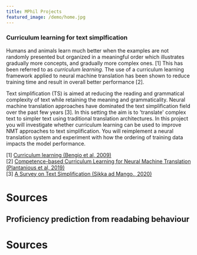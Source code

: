 ```yaml
---
title: MPhil Projects
featured_image: /demo/home.jpg
---
```


### Curriculum learning for text simplfication 

Humans and animals learn much better when the examples are not randomly presented but organized in a meaningful order which illustrates gradually more concepts, and gradually more complex ones. [1] This has been referred to as <i>curriculum learning</i>. The use of a curriculum learning framework applied to neural machine translation has been shown to reduce training time and result in overall better performance [2]. 

Text simplification (TS) is aimed at reducing the reading and grammatical complexity of text while retaining the meaning and grammaticality. Neural machine translation approaches have dominated the text simplification field over the past few years [3]. In this setting the aim is to 'translate' complex text to simpler text using traditional translation architectures. In this project you will investigate whether curriculum learning can be used to improve NMT approaches to text simplification. You will reimplement a neural translation system and experiment with how the ordering of training data impacts the model performance. 


[1] <a href ="https://dl.acm.org/doi/pdf/10.1145/1553374.1553380?casa_token=YNHzxTxY7_AAAAAA:J-BmBwUXzD9VVpteUvFRRdWsa-BYVRoZ_8lhn8Wvnj2Om07XLWkhPh3DLNUpGHLrXL5979wV88vD">Curriculum learning (Bengio et al, 2009)</a> <br>
[2] <a href = "https://arxiv.org/pdf/1903.09848.pdf">Competence-based Curriculum Learning for Neural Machine Translation (Plantanious et al, 2019)</a> <br>
[3] <a href="https://arxiv.org/pdf/2008.08612.pdf">A Survey on Text Simplification (Sikka ad Mango., 2020)</a>

# Sources

## Proficiency prediction from readabing behaviour 

# Sources